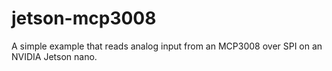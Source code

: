 # jetson-mcp3008
A simple example that reads analog input from an MCP3008 over SPI on an NVIDIA Jetson nano.
